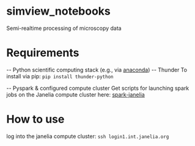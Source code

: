# simview_notebooks
Semi-realtime processing of microscopy data 

# Requirements #
-- Python scientific computing stack (e.g., via [anaconda](https://www.continuum.io/downloads))
-- Thunder
    To install via pip:
    `pip install thunder-python`

-- Pyspark & configured compute cluster
    Get scripts for launching spark jobs on the Janelia compute cluster here: [spark-janelia](https://github.com/freeman-lab/spark-janelia) 

# How to use # 
log into the janelia compute cluster:
`ssh login1.int.janelia.org`
